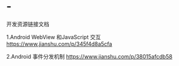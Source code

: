 # -
开发资源链接文档

1.Android WebView 和JavaScript 交互
https://www.jianshu.com/p/345f4d8a5cfa

2.Android 事件分发机制
https://www.jianshu.com/p/38015afcdb58

